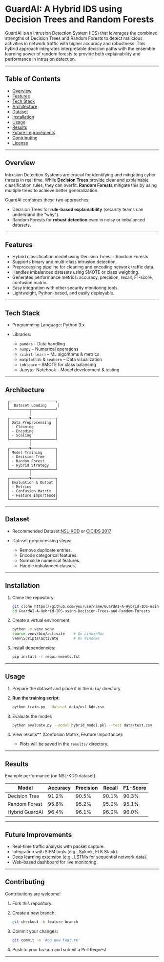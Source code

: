 # GuardAI: A Hybrid IDS using Decision Trees and Random Forests

GuardAI is an Intrusion Detection System (IDS) that leverages the combined strengths of Decision Trees and Random Forests to detect malicious activities in network traffic with higher accuracy and robustness. This hybrid approach integrates interpretable decision paths with the ensemble learning power of random forests to provide both explainability and performance in intrusion detection.

---

## Table of Contents

* [Overview](#overview)
* [Features](#features)
* [Tech Stack](#tech-stack)
* [Architecture](#architecture)
* [Dataset](#dataset)
* [Installation](#installation)
* [Usage](#usage)
* [Results](#results)
* [Future Improvements](#future-improvements)
* [Contributing](#contributing)
* [License](#license)

---

## Overview

Intrusion Detection Systems are crucial for identifying and mitigating cyber threats in real time.
While **Decision Trees** provide clear and explainable classification rules, they can overfit.
**Random Forests** mitigate this by using multiple trees to achieve better generalization.

GuardAI combines these two approaches:

* Decision Trees for **rule-based explainability** (security teams can understand the "why").
* Random Forests for **robust detection** even in noisy or imbalanced datasets.

---

## Features

* Hybrid classification model using Decision Trees + Random Forests
* Supports binary and multi-class intrusion detection.
* Preprocessing pipeline for cleaning and encoding network traffic data.
* Handles imbalanced datasets using SMOTE or class weighting.
* Generates performance metrics: accuracy, precision, recall, F1-score, confusion matrix.
* Easy integration with other security monitoring tools.
* Lightweight, Python-based, and easily deployable.

---

## **Tech Stack**

* Programming Language: Python 3.x
* Libraries:

  * `pandas` – Data handling
  * `numpy` – Numerical operations
  * `scikit-learn` – ML algorithms & metrics
  * `matplotlib` & `seaborn` – Data visualization
  * `imblearn` – SMOTE for class balancing
  * Jupyter Notebook – Model development & testing

---

## Architecture

```
 ┌─────────────────────┐
 │  Dataset Loading     │
 └─────────┬───────────┘
           │
 ┌─────────▼───────────┐
 │ Data Preprocessing  │
 │ - Cleaning          │
 │ - Encoding          │
 │ - Scaling           │
 └─────────┬───────────┘
           │
 ┌─────────▼───────────┐
 │ Model Training      │
 │ - Decision Tree     │
 │ - Random Forest     │
 │ - Hybrid Strategy   │
 └─────────┬───────────┘
           │
 ┌─────────▼───────────┐
 │ Evaluation & Output │
 │ - Metrics           │
 │ - Confusion Matrix  │
 │ - Feature Importance│
 └─────────────────────┘
```

---

## Dataset

* Recommended Dataset:[NSL-KDD](https://www.unb.ca/cic/datasets/nsl.html) or [CICIDS 2017](https://www.unb.ca/cic/datasets/ids-2017.html)
* Dataset preprocessing steps:

  * Remove duplicate entries.
  * Encode categorical features.
  * Normalize numerical features.
  * Handle imbalanced classes.

---

## Installation

1. Clone the repository:

   ```bash
   git clone https://github.com/yourusername/GuardAI-A-Hybrid-IDS-using-Decision-Trees-and-Random-Forests.git
   cd GuardAI-A-Hybrid-IDS-using-Decision-Trees-and-Random-Forests
   ```
2. Create a virtual environment:

   ```bash
   python -m venv venv
   source venv/bin/activate    # On Linux/Mac
   venv\Scripts\activate       # On Windows
   ```
3. Install dependencies:

   ```bash
   pip install -r requirements.txt
   ```

---

## Usage

1. Prepare the dataset and place it in the `data/` directory.
2. **Run the training script**:

   ```bash
   python train.py --dataset data/nsl_kdd.csv
   ```
3. Evaluate the model:

   ```bash
   python evaluate.py --model hybrid_model.pkl --test data/test.csv
   ```
4. View results** (Confusion Matrix, Feature Importance):

   * Plots will be saved in the `results/` directory.

---

## Results

Example performance (on NSL-KDD dataset):

| Model              | Accuracy  | Precision | Recall    | F1-Score  |
| ------------------ | --------- | --------- | --------- | --------- |
| Decision Tree      | 91.2%     | 90.5%     | 90.1%     | 90.3%     |
| Random Forest      | 95.6%     | 95.2%     | 95.0%     | 95.1%     |
| Hybrid GuardAI     | 96.4%     | 96.1%     | 96.0%     | 96.0%     |

---

## Future Improvements

* Real-time traffic analysis with packet capture.
* Integration with SIEM tools (e.g., Splunk, ELK Stack).
* Deep learning extension (e.g., LSTMs for sequential network data).
* Web-based dashboard for live monitoring.

---

## Contributing

Contributions are welcome!

1. Fork this repository.
2. Create a new branch:

   ```bash
   git checkout -b feature-branch
   ```
3. Commit your changes:

   ```bash
   git commit -m 'Add new feature'
   ```
4. Push to your branch and submit a Pull Request.

---
